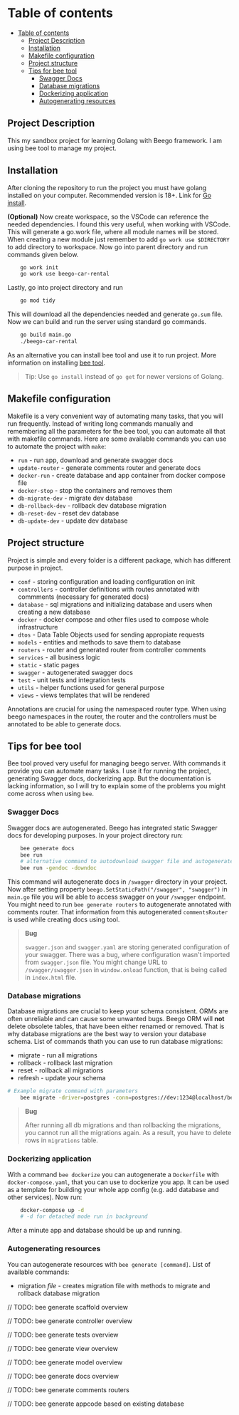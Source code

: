# Table of contents

- [Table of contents](#table-of-contents)
  - [Project Description](#project-description)
  - [Installation](#installation)
  - [Makefile configuration](#makefile-configuration)
  - [Project structure](#project-structure)
  - [Tips for bee tool](#tips-for-bee-tool)
    - [Swagger Docs](#swagger-docs)
    - [Database migrations](#database-migrations)
    - [Dockerizing application](#dockerizing-application)
    - [Autogenerating resources](#autogenerating-resources)


## Project Description
This my sandbox project for learning Golang with Beego framework. I am using bee tool to manage my project.

## Installation

After cloning the repository to run the project you must have golang installed on your computer. Recommended version is 18+. Link for [Go install](https://go.dev/doc/install). 

**(Optional)** Now create workspace, so the VSCode can reference the needed dependencies. I found this very useful, when working with VSCode. This will generate a go.work file, where all module names will be stored. When creating a new module just remember to add `go work use $DIRECTORY` to add directory to workspace. Now go into parent directory and run commands given below.

```bash
    go work init
    go work use beego-car-rental
```

Lastly, go into project directory and run

```bash
    go mod tidy
```

This will download all the dependencies needed and generate `go.sum` file. Now we can build and run the server using standard go commands.

```bash
    go build main.go
    ./beego-car-rental
```

As an alternative you can install bee tool and use it to run project. More information on installing [bee tool](https://beego.gocn.vip/beego/en-US/developing/bee/). 

> Tip: Use `go install` instead of `go get` for newer versions of Golang.

## Makefile configuration

Makefile is a very convenient way of automating many tasks, that you will run frequently. Instead of writing long commands manually and remembering all the parameters for the bee tool, you can automate all that with makefile commands. Here are some available commands you can use to automate the project with `make`:

* `run` - run app, download and generate swagger docs
* `update-router` - generate comments router and generate docs
* `docker-run` - create database and app container from docker compose file
* `docker-stop` - stop the containers and removes them
* `db-migrate-dev` - migrate dev database
* `db-rollback-dev` - rollback dev database migration
* `db-reset-dev` - reset dev database
* `db-update-dev` - update dev database

## Project structure

Project is simple and every folder is a different package, which has different purpose in project.

- `conf` - storing configuration and loading configuration on init
- `controllers` - controller definitions with routes annotated with commments (necessary for generated docs)
- `database` - sql migrations and initializing database and users when creating a new database
- `docker` - docker compose and other files used to compose whole infrastructure
- `dtos` - Data Table Objects used for sending appropiate requests
- `models` - entities and methods to save them to database
- `routers` - router and generated router from controller comments
- `services` - all business logic
- `static` - static pages
- `swagger` - autogenerated swagger docs
- `test` - unit tests and integration tests
- `utils` - helper functions used for general purpose
- `views` - views templates that will be rendered

Annotations are crucial for using the namespaced router type. When using beego namespaces in the router, the router and the controllers must be annotated to be able to generate docs.

## Tips for bee tool

Bee tool proved very useful for managing beego server. With commands it provide you can automate many tasks. I use it for running the project, generating Swagger docs, dockerizing app. But the documentation is lacking information, so I will try to explain some of the problems you might come across when using `bee`.

### Swagger Docs

Swagger docs are autogenerated. Beego has integrated static Swagger docs for developing purposes. In your project directory run:

```bash
    bee generate docs
    bee run
    # alternative command to autodownload swagger file and autogenerate docs
    bee run -gendoc -downdoc
```

This command will autogenerate docs in `/swagger` directory in your project. Now after setting property `beego.SetStaticPath("/swagger", "swagger")` in `main.go` file you will be able to access swagger on your `/swagger` endpoint. You might need to run `bee generate routers` to autogenerate annotated with comments router. That information from this autogenerated `commentsRouter` is used while creating docs using tool.

> **Bug**
> 
> `swagger.json` and `swagger.yaml` are storing generated configuration of your swagger. There was a bug, where configuration wasn't imported from `swagger.json` file. You might change URL to `/swagger/swagger.json` in `window.onload` function, that is being called in `index.html` file.

### Database migrations

Database migrations are crucial to keep your schema consistent. ORMs are often unreliable and can cause some unwanted bugs. Beego ORM will **not** delete obsolete tables, that have been either renamed or removed. That is why database migrations are the best way to version your database schema. 
List of commands thath you can use to run database migrations:

* migrate - run all migrations
* rollback - rollback last migration
* reset - rollback all migrations
* refresh - update your schema

```bash
# Example migrate command with parameters
    bee migrate -driver=postgres -conn=postgres://dev:1234@localhost/beego_car_rental_dev?sslmode=disable
```

> **Bug**
>  
> After running all db migrations and than rollbacking the migrations, you cannot run all the migrations again. As a result, you have to delete rows in `migrations` table.

### Dockerizing application

With a command `bee dockerize` you can autogenerate a `Dockerfile` with `docker-compose.yaml`, that you can use to dockerize you app. It can be used as a template for building your whole app config (e.g. add database and other services). Now run:

```bash
    docker-compose up -d
    # -d for detached mode run in background
```

After a minute app and database should be up and running.

### Autogenerating resources

You can autogenerate resources with `bee generate [command]`. List of available commands:

* migration *file* - creates migration file with methods to migrate and rollback database migration

// TODO: bee generate scaffold overview

// TODO: bee generate controller overview

// TODO: bee generate tests overview

// TODO: bee generate view overview

// TODO: bee generate model overview

// TODO: bee generate docs overview

// TODO: bee generate comments routers

// TODO: bee generate appcode based on existing database
